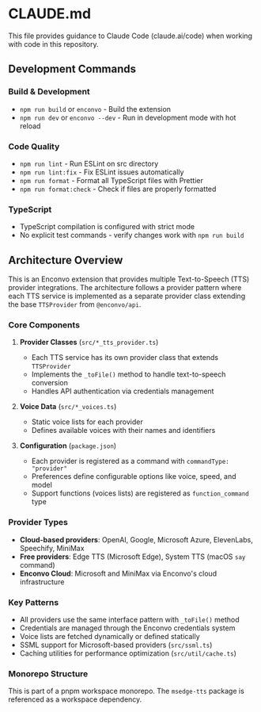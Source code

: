 # CLAUDE.md

This file provides guidance to Claude Code (claude.ai/code) when working with code in this repository.

## Development Commands

### Build & Development
- `npm run build` or `enconvo` - Build the extension
- `npm run dev` or `enconvo --dev` - Run in development mode with hot reload

### Code Quality
- `npm run lint` - Run ESLint on src directory
- `npm run lint:fix` - Fix ESLint issues automatically  
- `npm run format` - Format all TypeScript files with Prettier
- `npm run format:check` - Check if files are properly formatted

### TypeScript
- TypeScript compilation is configured with strict mode
- No explicit test commands - verify changes work with `npm run build`

## Architecture Overview

This is an Enconvo extension that provides multiple Text-to-Speech (TTS) provider integrations. The architecture follows a provider pattern where each TTS service is implemented as a separate provider class extending the base `TTSProvider` from `@enconvo/api`.

### Core Components

1. **Provider Classes** (`src/*_tts_provider.ts`)
   - Each TTS service has its own provider class that extends `TTSProvider`
   - Implements the `_toFile()` method to handle text-to-speech conversion
   - Handles API authentication via credentials management

2. **Voice Data** (`src/*_voices.ts`)
   - Static voice lists for each provider
   - Defines available voices with their names and identifiers

3. **Configuration** (`package.json`)
   - Each provider is registered as a command with `commandType: "provider"`
   - Preferences define configurable options like voice, speed, and model
   - Support functions (voices lists) are registered as `function_command` type

### Provider Types

- **Cloud-based providers**: OpenAI, Google, Microsoft Azure, ElevenLabs, Speechify, MiniMax
- **Free providers**: Edge TTS (Microsoft Edge), System TTS (macOS `say` command)
- **Enconvo Cloud**: Microsoft and MiniMax via Enconvo's cloud infrastructure

### Key Patterns

- All providers use the same interface pattern with `_toFile()` method
- Credentials are managed through the Enconvo credentials system
- Voice lists are fetched dynamically or defined statically
- SSML support for Microsoft-based providers (`src/ssml.ts`)
- Caching utilities for performance optimization (`src/util/cache.ts`)

### Monorepo Structure

This is part of a pnpm workspace monorepo. The `msedge-tts` package is referenced as a workspace dependency.